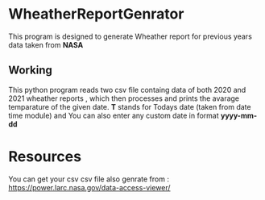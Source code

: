 # WheatherReportGenrator
This program is designed to generate Wheather report for previous years data taken from **NASA**

## Working 
This python program reads two csv file containg data of both 2020 and 2021 wheather reports , which then processes and prints the avarage temparature of the given date. 
**T** stands for Todays date (taken from date time module) and You can also enter any custom date in format **yyyy-mm-dd**

# Resources 
You can get your csv csv file also genrate from : https://power.larc.nasa.gov/data-access-viewer/
